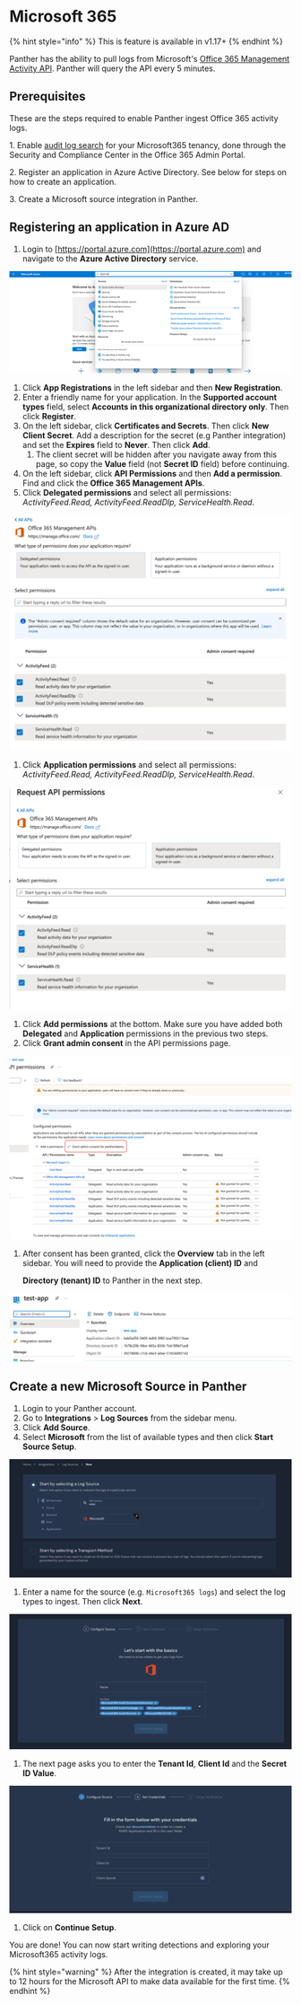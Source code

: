 # Microsoft 365

{% hint style="info" %}
This is feature is available in v1.17+
{% endhint %}

Panther has the ability to pull logs from Microsoft's [Office 365 Management Activity API](https://docs.microsoft.com/en-us/office/office-365-management-api/office-365-management-activity-api-reference). Panther will query the API every 5 minutes.

## Prerequisites

These are the steps required to enable Panther ingest Office 365 activity logs.

1\. Enable [audit log search](https://docs.microsoft.com/en-us/microsoft-365/compliance/turn-audit-log-search-on-or-off?view=o365-worldwide#turn-on-audit-log-search) for your Microsoft365 tenancy, done through the Security and Compliance Center in the Office 365 Admin Portal.

2\. Register an application in Azure Active Directory. See below for steps on how to create an application.

3\. Create a Microsoft source integration in Panther.

## Registering an application in Azure AD

1. Login to [https://portal.azure.com](https://portal.azure.com) and navigate to the **Azure Active Directory** service.

![](../../../../.gitbook/assets/microsoft-azuread.png)

1. Click **App Registrations** in the left sidebar and then **New Registration**.
2. Enter a friendly name for your application. In the **Supported account types** field, select **Accounts in this organizational directory only**. Then click **Register**.
3. On the left sidebar, click **Certificates and Secrets**. Then click **New Client Secret**. Add a description for the secret (e.g Panther integration) and set the **Expires** field to **Never**. Then click **Add**.&#x20;
   1. The client secret will be hidden after you navigate away from this page, so copy the **Value** field (not **Secret ID** field) before continuing.
4. On the left sidebar, click **API Permissions** and then **Add a permission**. Find and click the **Office 365 Management APIs**.
5. Click **Delegated permissions** and select all permissions: _ActivityFeed.Read, ActivityFeed.ReadDlp, ServiceHealth.Read_.

![](../../../../.gitbook/assets/microsoft-permissions-delegated.png)

1. Click **Application permissions** and select all permissions: _ActivityFeed.Read, ActivityFeed.ReadDlp, ServiceHealth.Read_.

![](../../../../.gitbook/assets/microsoft-permissions-application.png)

1. Click **Add permissions** at the bottom. Make sure you have added both **Delegated** and **Application** permissions in the previous two steps.
2. Click **Grant admin consent** in the API permissions page.

![](../../../../.gitbook/assets/microsoft-permissions-consent.png)

1.  After consent has been granted, click the **Overview** tab in the left sidebar. You will need to provide the **Application (client) ID** and

    **Directory (tenant) ID** to Panther in the next step.

![](../../../../.gitbook/assets/microsoft-overview.png)

## Create a new Microsoft Source in Panther

1. Login to your Panther account.
2. Go to **Integrations** > **Log Sources** from the sidebar menu.
3. Click **Add Source**.
4. Select **Microsoft** from the list of available types and then click **Start Source Setup**.

![](../../../../.gitbook/assets/microsoft-setup-page1.png)

1. Enter a name for the source (e.g. `Microsoft365 logs`) and select the log types to ingest. Then click **Next**.

![](../../../../.gitbook/assets/microsoft-form.png)

1. The next page asks you to enter the **Tenant Id**, **Client Id** and the **Secret ID Value**.&#x20;

![](../../../../.gitbook/assets/microsoft-credentials.png)

1. Click on **Continue Setup**.&#x20;

You are done! You can now start writing detections and exploring your Microsoft365 activity logs.

{% hint style="warning" %}
After the integration is created, it may take up to 12 hours for the Microsoft API to make data available for the first time.
{% endhint %}
